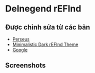 # Delnegend rEFInd
## Được chỉnh sửa từ các bản
- [Perseus](https://www.deviantart.com/stormophile/art/Perseus-rEFInd-805769093)
- [Minimalistic Dark rEFInd Theme](https://github.com/PillTime/rEFInd-minimal-dark)
- [Google](https://google.com)
## Screenshots
